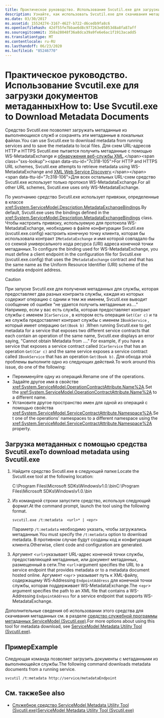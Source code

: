 ```yaml
---
title: Практическое руководство. Использование Svcutil.exe для загрузки документов метаданных
description: Узнайте, как использовать Svcutil.exe для скачивания метаданных из выполняющихся служб и сохранения метаданных в локальные файлы.
ms.date: 03/30/2017
ms.assetid: 15524274-3167-4627-b722-d6cedb9fa8c6
ms.openlocfilehash: 42df55fe7bbae6d8c977263e05053d8a8fa87aff
ms.sourcegitcommit: 358a28048f36a8dca39a9fe6e6ac1f1913acadd5
ms.translationtype: MT
ms.contentlocale: ru-RU
ms.lasthandoff: 06/23/2020
ms.locfileid: "85246770"
---
```

# <a name="how-to-use-svcutilexe-to-download-metadata-documents"></a><span data-ttu-id="7c318-103">Практическое руководство. Использование Svcutil.exe для загрузки документов метаданных</span><span class="sxs-lookup"><span data-stu-id="7c318-103">How to: Use Svcutil.exe to Download Metadata Documents</span></span>
<span data-ttu-id="7c318-104">Средство Svcutil.exe позволяет загружать метаданные из выполняющихся служб и сохранять эти метаданные в локальных файлах.</span><span class="sxs-lookup"><span data-stu-id="7c318-104">You can use Svcutil.exe to download metadata from running services and to save the metadata to local files.</span></span> <span data-ttu-id="7c318-105">Для схем URL-адресов HTTP и HTTPS Svcutil.exe пытается получить метаданные с помощью WS-MetadataExchange и [обнаружения веб-службы XML](https://docs.microsoft.com/previous-versions/dotnet/netframework-4.0/fxx6cfx2(v=vs.100)).</span><span class="sxs-lookup"><span data-stu-id="7c318-105">For HTTP and HTTPS URL schemes, Svcutil.exe attempts to retrieve metadata using WS-MetadataExchange and [XML Web Service Discovery](https://docs.microsoft.com/previous-versions/dotnet/netframework-4.0/fxx6cfx2(v=vs.100)).</span></span> <span data-ttu-id="7c318-106">Для всех остальных URL-схем средство Svcutil.exe использует только протокол WS-MetadataExchange.</span><span class="sxs-lookup"><span data-stu-id="7c318-106">For all other URL schemes, Svcutil.exe uses only WS-MetadataExchange.</span></span>  
  
 <span data-ttu-id="7c318-107">По умолчанию средство Svcutil.exe использует привязки, определенные в классе <xref:System.ServiceModel.Description.MetadataExchangeBindings>.</span><span class="sxs-lookup"><span data-stu-id="7c318-107">By default, Svcutil.exe uses the bindings defined in the <xref:System.ServiceModel.Description.MetadataExchangeBindings> class.</span></span> <span data-ttu-id="7c318-108">Чтобы настроить привязку, используемую для протокола WS-MetadataExchange, необходимо в файле конфигурации Svcutil.exe (svcutil.exe.config) настроить конечную точку клиента, которая бы использовала контракт `IMetadataExchange` и имя которой совпадало бы со схемой универсального кода ресурса (URI) адреса конечной точки метаданных.</span><span class="sxs-lookup"><span data-stu-id="7c318-108">To configure the binding used for WS-MetadataExchange, you must define a client endpoint in the configuration file for Svcutil.exe (svcutil.exe.config) that uses the `IMetadataExchange` contract and that has the same name as the Uniform Resource Identifier (URI) scheme of the metadata endpoint address.</span></span>  
  
> [!CAUTION]
> <span data-ttu-id="7c318-109">При запуске Svcutil.exe для получения метаданных для службы, которая предоставляет два разных контракта службы, каждая из которых содержит операцию с одним и тем же именем, Svcutil.exe выводит сообщение об ошибке "не удается получить метаданные из...." Например, если у вас есть служба, которая предоставляет контракт службы с именем `ICarService` , в котором есть операция `Get(Car c)` и та же служба предоставляет контракт службы с именем `IBookService` , который имеет операцию `Get(Book b)` .</span><span class="sxs-lookup"><span data-stu-id="7c318-109">When running Svcutil.exe to get metadata for a service that exposes two different service contracts that each contain an operation of the same name, Svcutil.exe displays an error saying, "Cannot obtain Metadata from ...." For example, if you have a service that exposes a service contract called `ICarService` that has an operation `Get(Car c)` and the same service exposes a service contract called `IBookService` that has an operation `Get(Book b)`.</span></span> <span data-ttu-id="7c318-110">Для обхода этой проблемы выполните одно из следующих действий.</span><span class="sxs-lookup"><span data-stu-id="7c318-110">To work around this issue, do one of the following:</span></span>
>
> - <span data-ttu-id="7c318-111">Переименуйте одну из операций.</span><span class="sxs-lookup"><span data-stu-id="7c318-111">Rename one of the operations.</span></span>
> - <span data-ttu-id="7c318-112">Задайте другое имя в свойстве <xref:System.ServiceModel.OperationContractAttribute.Name%2A>.</span><span class="sxs-lookup"><span data-stu-id="7c318-112">Set the <xref:System.ServiceModel.OperationContractAttribute.Name%2A> to a different name.</span></span>
> - <span data-ttu-id="7c318-113">Установите другое пространство имен для одной из операций с помощью свойства <xref:System.ServiceModel.ServiceContractAttribute.Namespace%2A>.</span><span class="sxs-lookup"><span data-stu-id="7c318-113">Set one of the operations' namespaces to a different namespace using the <xref:System.ServiceModel.ServiceContractAttribute.Namespace%2A> property.</span></span>
  
## <a name="to-download-metadata-using-svcutilexe"></a><span data-ttu-id="7c318-114">Загрузка метаданных с помощью средства Svcutil.exe</span><span class="sxs-lookup"><span data-stu-id="7c318-114">To download metadata using Svcutil.exe</span></span>  
  
1. <span data-ttu-id="7c318-115">Найдите средство Svcutil.exe в следующей папке:</span><span class="sxs-lookup"><span data-stu-id="7c318-115">Locate the Svcutil.exe tool at the following location:</span></span>  
  
     <span data-ttu-id="7c318-116">C:\Program Files\Microsoft SDKs\Windows\v1.0.\bin</span><span class="sxs-lookup"><span data-stu-id="7c318-116">C:\Program Files\Microsoft SDKs\Windows\v1.0.\bin</span></span>  
  
2. <span data-ttu-id="7c318-117">Из командной строки запустите средство, используя следующий формат.</span><span class="sxs-lookup"><span data-stu-id="7c318-117">At the command prompt, launch the tool using the following format.</span></span>  
  
    ```console
    svcutil.exe /t:metadata  <url>* | <epr>  
    ```  
  
     <span data-ttu-id="7c318-118">Параметр `/t:metadata` необходимо указать, чтобы загружались метаданные.</span><span class="sxs-lookup"><span data-stu-id="7c318-118">You must specify the `/t:metadata` option to download metadata.</span></span> <span data-ttu-id="7c318-119">В противном случае будут созданы код и конфигурация клиента.</span><span class="sxs-lookup"><span data-stu-id="7c318-119">Otherwise, client code and configuration are generated.</span></span>  
  
3. <span data-ttu-id="7c318-120">Аргумент <`url`>указывает URL-адрес конечной точки службы, предоставляющей метаданные, или документ метаданных, размещенный в сети.</span><span class="sxs-lookup"><span data-stu-id="7c318-120">The <`url`>argument specifies the URL to a service endpoint that provides metadata or to a metadata document hosted online.</span></span> <span data-ttu-id="7c318-121">Аргумент <`epr`> указывает путь к XML-файлу, содержащему WS-Addressing `EndpointAddress` для конечной точки службы, которая поддерживает WS-MetadataExchange.</span><span class="sxs-lookup"><span data-stu-id="7c318-121">The <`epr`> argument specifies the path to an XML file that contains a WS-Addressing `EndpointAddress` for a service endpoint that supports WS-MetadataExchange.</span></span>  
  
 <span data-ttu-id="7c318-122">Дополнительные сведения об использовании этого средства для скачивания метаданных см. в разделе [средство служебной программы метаданных ServiceModel (Svcutil.exe)](../servicemodel-metadata-utility-tool-svcutil-exe.md).</span><span class="sxs-lookup"><span data-stu-id="7c318-122">For more options about using this tool for metadata download, see [ServiceModel Metadata Utility Tool (Svcutil.exe)](../servicemodel-metadata-utility-tool-svcutil-exe.md).</span></span>  
  
## <a name="example"></a><span data-ttu-id="7c318-123">Пример</span><span class="sxs-lookup"><span data-stu-id="7c318-123">Example</span></span>  
 <span data-ttu-id="7c318-124">Следующая команда позволяет загрузить документы с метаданными из выполняющейся службы.</span><span class="sxs-lookup"><span data-stu-id="7c318-124">The following command downloads metadata documents from a running service.</span></span>  
  
```console
svcutil /t:metadata http://service/metadataEndpoint  
```  
  
## <a name="see-also"></a><span data-ttu-id="7c318-125">См. также</span><span class="sxs-lookup"><span data-stu-id="7c318-125">See also</span></span>

- [<span data-ttu-id="7c318-126">Служебное средство ServiceModel Metadata Utility Tool (Svcutil.exe)</span><span class="sxs-lookup"><span data-stu-id="7c318-126">ServiceModel Metadata Utility Tool (Svcutil.exe)</span></span>](../servicemodel-metadata-utility-tool-svcutil-exe.md)
